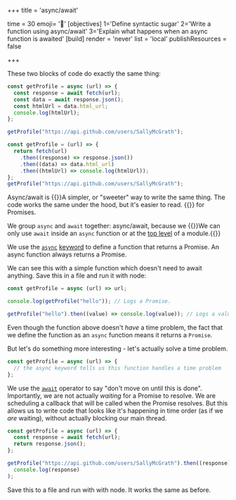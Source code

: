 +++
title = 'async/await'

time = 30
emoji= '🍬'
[objectives]
    1='Define syntactic sugar'
    2='Write a function using async/await'
    3='Explain what happens when an async function is awaited'
[build]
  render = 'never'
  list = 'local'
  publishResources = false

+++

These two blocks of code do exactly the same thing:

```js
const getProfile = async (url) => {
  const response = await fetch(url);
  const data = await response.json();
  const htmlUrl = data.html_url;
  console.log(htmlUrl);
};

getProfile("https://api.github.com/users/SallyMcGrath");
```

```js
const getProfile = (url) => {
  return fetch(url)
    .then((response) => response.json())
    .then((data) => data.html_url)
    .then((htmlUrl) => console.log(htmlUrl));
};
getProfile("https://api.github.com/users/SallyMcGrath");
```

Async/await is {{<tooltip title="syntactic sugar">}}A simpler, or "sweeter" way to write the same thing. The code works the same under the hood, but it's easier to read. {{</tooltip>}} for Promises.

We group `async` and `await` together: async/await, because we {{<tooltip title="use them together. ">}}We can only use `await` inside an `async` function or at the [top level](https://developer.mozilla.org/en-US/docs/Web/JavaScript/Reference/Operators/await#top_level_await) of a module.{{</tooltip>}}

We use the [`async`](https://developer.mozilla.org/en-US/docs/Web/JavaScript/Reference/Statements/async_function) [keyword](https://developer.mozilla.org/en-US/docs/Web/JavaScript/Reference/Lexical_grammar#keywords) to define a function that returns a Promise. An async function always returns a Promise.

We can see this with a simple function which doesn't need to await anything. Save this in a file and run it with node:

```js
const getProfile = async (url) => url;

console.log(getProfile("hello")); // Logs a Promise.

getProfile("hello").then((value) => console.log(value)); // Logs a value
```

Even though the function above doesn't _have_ a time problem, the fact that we define the function as an `async` function means it returns a `Promise`.

But let's do something more interesting - let's actually solve a time problem.

```js
const getProfile = async (url) => {
  // the async keyword tells us this function handles a time problem
};
```

We use the [`await`](https://developer.mozilla.org/en-US/docs/Web/JavaScript/Reference/Operators/await) operator to say "don't move on until this is done". Importantly, we are not actually _waiting_ for a Promise to resolve. We are scheduling a callback that will be called when the Promise resolves. But this allows us to write code that looks like it's happening in time order (as if we _are_ waiting), without actually blocking our main thread.

```js
const getProfile = async (url) => {
  const response = await fetch(url);
  return response.json();
};

getProfile("https://api.github.com/users/SallyMcGrath").then((response) =>
  console.log(response)
);
```

Save this to a file and run with with node. It works the same as before.

